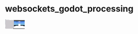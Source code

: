 # websockets_godot_processing
<img src="https://raw.githubusercontent.com/rustyraygun/websockets_godot_processing/main/process_godot04.gif" width="65-">
